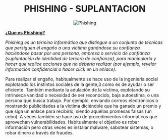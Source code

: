 # <text style = "display:block; text-align: center"> <b>PHISHING - SUPLANTACION</b>

<text style = "display:block; text-align: center"> ![Phishing](img/img01.gif)

<b><u>¿Que es Phishing?</u></b>

<cite style="display:block; text-align: justfy"> Phishing es un término informático que distingue a un conjunto de técnicas que persiguen el engaño a una víctima ganándose su confianza haciéndose pasar por una persona, empresa o servicio de confianza (suplantación de identidad de tercero de confianza), para manipularla y hacer que realice acciones que no debería realizar (por ejemplo, revelar información confidencial o hacer click en un enlace).

Para realizar el engaño, habitualmente se hace uso de la ingeniería social explotando los instintos sociales de la gente,3​ como es de ayudar o ser eficiente. También mediante la adulación de la víctima, explotando su intrínseca vanidad o necesidad de ser reconocido, baja autoestima, o una persona que busca trabajo. Por ejemplo, enviando correos electrónicos o mostrando publicidades a la víctima diciéndole que ha ganado un premio y que siga un enlace para recibirlo, siendo aquellas promesas falsas (un cebo). A veces también se hace uso de procedimientos informáticos que aprovechan vulnerabilidades. Habitualmente el objetivo es robar información pero otras veces es instalar malware, sabotear sistemas, o robar dinero a través de fraudes.</cite>